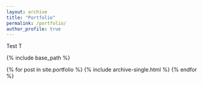 ```yaml
---
layout: archive
title: "Portfolio"
permalink: /portfolio/
author_profile: true
---
```


Test T


{% include base_path %}

{% for post in site.portfolio %}
  {% include archive-single.html %}
{% endfor %}

